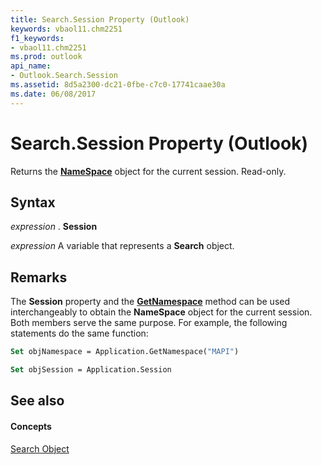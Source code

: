 ```yaml
---
title: Search.Session Property (Outlook)
keywords: vbaol11.chm2251
f1_keywords:
- vbaol11.chm2251
ms.prod: outlook
api_name:
- Outlook.Search.Session
ms.assetid: 8d5a2300-dc21-0fbe-c7c0-17741caae30a
ms.date: 06/08/2017
---
```



# Search.Session Property (Outlook)

Returns the  **[NameSpace](Outlook.NameSpace.md)** object for the current session. Read-only.


## Syntax

 _expression_ . **Session**

 _expression_ A variable that represents a **Search** object.


## Remarks

The  **Session** property and the **[GetNamespace](Outlook.Application.GetNamespace.md)** method can be used interchangeably to obtain the **NameSpace** object for the current session. Both members serve the same purpose. For example, the following statements do the same function:


```vb
Set objNamespace = Application.GetNamespace("MAPI") 
```


```vb
Set objSession = Application.Session
```


## See also


#### Concepts


[Search Object](Outlook.Search.md)

